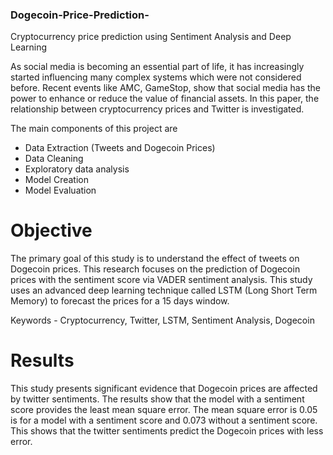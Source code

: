 ### Dogecoin-Price-Prediction-
Cryptocurrency price prediction using Sentiment Analysis and Deep Learning


As social media is becoming an essential part of life, it has increasingly started influencing many complex systems which were not considered before. Recent events like
AMC, GameStop, show that social media has the power to enhance or reduce the value of financial assets. In this paper, the relationship between cryptocurrency prices and Twitter
is investigated.

The main components of this project are 

* Data Extraction (Tweets and Dogecoin Prices)
* Data Cleaning
* Exploratory data analysis
* Model Creation
* Model Evaluation

# Objective
The primary goal of this study is to understand the effect of tweets on Dogecoin prices. This research focuses on the prediction of Dogecoin prices with the sentiment score via VADER sentiment analysis. This study uses an advanced deep learning technique called LSTM (Long Short Term Memory) to forecast the prices for a 15 days window.

Keywords - Cryptocurrency, Twitter, LSTM, Sentiment Analysis, Dogecoin

# Results 
This study presents significant evidence that Dogecoin prices are affected by twitter sentiments. The results show that the model with a sentiment score provides the least mean square error. The mean square error is 0.05 is for a model with a sentiment score and 0.073 without a sentiment score. This shows that the twitter sentiments predict the Dogecoin prices with less error.
